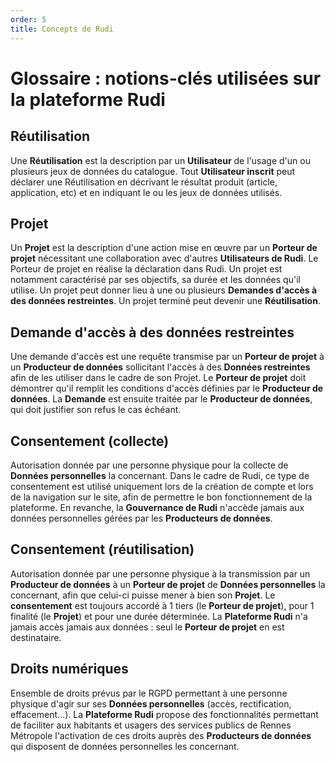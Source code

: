 ```yaml
---
order: 5
title: Concepts de Rudi
---
```


# Glossaire : notions-clés utilisées sur la plateforme Rudi

## Réutilisation
Une **Réutilisation** est la description par un **Utilisateur** de l'usage d'un ou plusieurs jeux de données du catalogue. Tout **Utilisateur inscrit** peut déclarer une Réutilisation en décrivant le résultat produit (article, application, etc) et en indiquant le ou les jeux de données utilisés.

## Projet
Un **Projet** est la description d'une action mise en œuvre par un **Porteur de projet** nécessitant une collaboration avec d'autres **Utilisateurs de Rudi**. Le Porteur de projet en réalise la déclaration dans Rudi. Un projet est notamment caractérisé par ses objectifs, sa durée et les données qu'il utilise. Un projet peut donner lieu à une ou plusieurs **Demandes d'accès à des données restreintes**. Un projet terminé peut devenir une **Réutilisation**.

## Demande d'accès à des données restreintes
Une demande d'accès est une requête transmise par un **Porteur de projet** à un **Producteur de données** sollicitant l'accès à des **Données restreintes** afin de les utiliser dans le cadre de son Projet. Le **Porteur de projet** doit démontrer qu'il remplit les conditions d'accès définies par le **Producteur de données**. La **Demande** est ensuite traitée par le **Producteur de données**, qui doit justifier son refus le cas échéant.

## Consentement (collecte)
Autorisation donnée par une personne physique pour la collecte de **Données personnelles** la concernant. Dans le cadre de Rudi, ce type de consentement est utilisé uniquement lors de la création de compte et lors de la navigation sur le site, afin de permettre le bon fonctionnement de la plateforme. En revanche, la **Gouvernance de Rudi** n'accède jamais aux données personnelles gérées par les **Producteurs de données**.

## Consentement (réutilisation)
Autorisation donnée par une personne physique à la transmission par un **Producteur de données** à un **Porteur de projet** de **Données personnelles** la concernant, afin que celui-ci puisse mener à bien son **Projet**. Le **consentement** est toujours accordé à 1 tiers (le **Porteur de projet**), pour 1 finalité (le **Projet**) et pour une durée déterminée. La **Plateforme Rudi** n'a jamais accès jamais aux données : seul le **Porteur de projet** en est destinataire.

## Droits numériques
Ensemble de droits prévus par le RGPD permettant à une personne physique d'agir sur ses **Données personnelles** (accès, rectification, effacement…). La **Plateforme Rudi** propose des fonctionnalités permettant de faciliter aux habitants et usagers des services publics de Rennes Métropole l'activation de ces droits auprès des **Producteurs de données** qui disposent de données personnelles les concernant.
